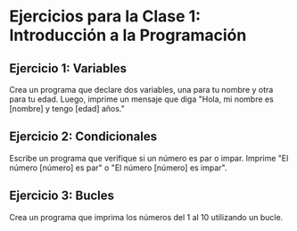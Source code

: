 # Ejercicios para la Clase 1: Introducción a la Programación

## Ejercicio 1: Variables
Crea un programa que declare dos variables, una para tu nombre y otra para tu edad. Luego, imprime un mensaje que diga "Hola, mi nombre es [nombre] y tengo [edad] años."

## Ejercicio 2: Condicionales
Escribe un programa que verifique si un número es par o impar. Imprime "El número [número] es par" o "El número [número] es impar".

## Ejercicio 3: Bucles
Crea un programa que imprima los números del 1 al 10 utilizando un bucle.
